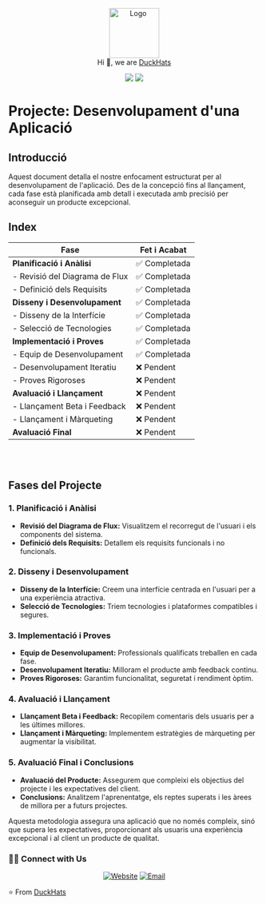 <p align="center">
  <img src="https://github.com/DuckHats.png" width="100" alt="Logo"/><br/>
  Hi 👋, we are <a href="https://github.com/DuckHats">DuckHats</a>
</p>
<p align="center">
    <a href="https://github.com/DuckHats/stargazers"><img src="https://img.shields.io/github/stars/DuckHats/eduQuack?colorA=363a4f&colorB=b7bdf8&style=for-the-badge"></a>
    <a href="https://github.com/DuckHats/eduQuack/contributors"><img src="https://img.shields.io/github/contributors/DuckHats/eduQuack?colorA=363a4f&colorB=a6da95&style=for-the-badge"></a>

</p>

# Projecte: Desenvolupament d'una Aplicació

## Introducció

Aquest document detalla el nostre enfocament estructurat per al desenvolupament de l'aplicació. Des de la concepció fins al llançament, cada fase està planificada amb detall i executada amb precisió per aconseguir un producte excepcional.

## Index

| Fase                            |  Fet i Acabat |
|---------------------------------|---------------|
| **Planificació i Anàlisi**      | ✅ Completada|
|  - Revisió del Diagrama de Flux | ✅ Completada|
|  - Definició dels Requisits     | ✅ Completada|
| **Disseny i Desenvolupament**   | ✅ Completada|
|  - Disseny de la Interfície     | ✅ Completada|
|  - Selecció de Tecnologies      | ✅ Completada|
| **Implementació i Proves**      | ✅ Completada|
|  - Equip de Desenvolupament     | ✅ Completada|
|  - Desenvolupament Iteratiu     | ❌ Pendent   |
|  - Proves Rigoroses             | ❌ Pendent   |
| **Avaluació i Llançament**      | ❌  Pendent  |
|  - Llançament Beta i Feedback   | ❌ Pendent   |
|  - Llançament i Màrqueting      | ❌ Pendent   |
| **Avaluació Final**             | ❌ Pendent   |

<br>
<br>

## Fases del Projecte

### 1. **Planificació i Anàlisi**
   - **Revisió del Diagrama de Flux:** Visualitzem el recorregut de l'usuari i els components del sistema.
   - **Definició dels Requisits:** Detallem els requisits funcionals i no funcionals.

### 2. **Disseny i Desenvolupament**
   - **Disseny de la Interfície:** Creem una interfície centrada en l'usuari per a una experiència atractiva.
   - **Selecció de Tecnologies:** Triem tecnologies i plataformes compatibles i segures.

### 3. **Implementació i Proves**
   - **Equip de Desenvolupament:** Professionals qualificats treballen en cada fase.
   - **Desenvolupament Iteratiu:** Milloram el producte amb feedback continu.
   - **Proves Rigoroses:** Garantim funcionalitat, seguretat i rendiment òptim.

### 4. **Avaluació i Llançament**
   - **Llançament Beta i Feedback:** Recopilem comentaris dels usuaris per a les últimes millores.
   - **Llançament i Màrqueting:** Implementem estratègies de màrqueting per augmentar la visibilitat.

### 5. **Avaluació Final i Conclusions**
   - **Avaluació del Producte:** Assegurem que compleixi els objectius del projecte i les expectatives del client.
   - **Conclusions:** Analitzem l'aprenentatge, els reptes superats i les àrees de millora per a futurs projectes.

Aquesta metodologia assegura una aplicació que no només compleix, sinó que supera les expectatives, proporcionant als usuaris una experiència excepcional i al client un producte de qualitat.

### 🤝🏻 Connect with Us
<p align="center">
    <a href="https://DuckHats.github.io"><img alt="Website" src="https://img.shields.io/badge/Website-www.Duckhats.com-blue?style=flat-square&logo=google-chrome"></a>
    <a href="mailto:duck4hats@gmail.com"><img alt="Email" src="https://img.shields.io/badge/Email-duck4hats@gmail.com-blue?style=flat-square&logo=gmail"></a>
</p>

⭐️ From [DuckHats](https://github.com/DuckHats)


